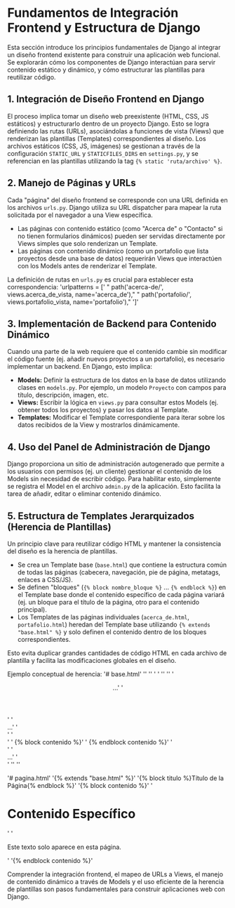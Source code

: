 # Fundamentos de Integración Frontend y Estructura de Django

Esta sección introduce los principios fundamentales de Django al integrar un diseño frontend existente para construir una aplicación web funcional. Se explorarán cómo los componentes de Django interactúan para servir contenido estático y dinámico, y cómo estructurar las plantillas para reutilizar código.

## 1. Integración de Diseño Frontend en Django

El proceso implica tomar un diseño web preexistente (HTML, CSS, JS estáticos) y estructurarlo dentro de un proyecto Django. Esto se logra definiendo las rutas (URLs), asociándolas a funciones de vista (Views) que renderizan las plantillas (Templates) correspondientes al diseño. Los archivos estáticos (CSS, JS, imágenes) se gestionan a través de la configuración `STATIC_URL` y `STATICFILES_DIRS` en `settings.py`, y se referencian en las plantillas utilizando la tag `{% static 'ruta/archivo' %}`.

## 2. Manejo de Páginas y URLs

Cada "página" del diseño frontend se corresponde con una URL definida en los archivos `urls.py`. Django utiliza su URL dispatcher para mapear la ruta solicitada por el navegador a una View específica.

* Las páginas con contenido estático (como "Acerca de" o "Contacto" si no tienen formularios dinámicos) pueden ser servidas directamente por Views simples que solo renderizan un Template.
* Las páginas con contenido dinámico (como un portafolio que lista proyectos desde una base de datos) requerirán Views que interactúen con los Models antes de renderizar el Template.

La definición de rutas en `urls.py` es crucial para establecer esta correspondencia:
'urlpatterns = ['
"    path('acerca-de/', views.acerca_de_vista, name='acerca_de'),"
"    path('portafolio/', views.portafolio_vista, name='portafolio'),"
']'

## 3. Implementación de Backend para Contenido Dinámico

Cuando una parte de la web requiere que el contenido cambie sin modificar el código fuente (ej. añadir nuevos proyectos a un portafolio), es necesario implementar un backend. En Django, esto implica:

* **Models:** Definir la estructura de los datos en la base de datos utilizando clases en `models.py`. Por ejemplo, un modelo `Proyecto` con campos para título, descripción, imagen, etc.
* **Views:** Escribir la lógica en `views.py` para consultar estos Models (ej. obtener todos los proyectos) y pasar los datos al Template.
* **Templates:** Modificar el Template correspondiente para iterar sobre los datos recibidos de la View y mostrarlos dinámicamente.

## 4. Uso del Panel de Administración de Django

Django proporciona un sitio de administración autogenerado que permite a los usuarios con permisos (ej. un cliente) gestionar el contenido de los Models sin necesidad de escribir código. Para habilitar esto, simplemente se registra el Model en el archivo `admin.py` de la aplicación. Esto facilita la tarea de añadir, editar o eliminar contenido dinámico.

## 5. Estructura de Templates Jerarquizados (Herencia de Plantillas)

Un principio clave para reutilizar código HTML y mantener la consistencia del diseño es la herencia de plantillas.

* Se crea un Template base (`base.html`) que contiene la estructura común de todas las páginas (cabecera, navegación, pie de página, metatags, enlaces a CSS/JS).
* Se definen "bloques" (`{% block nombre_bloque %}` ... `{% endblock %}`) en el Template base donde el contenido específico de cada página variará (ej. un bloque para el título de la página, otro para el contenido principal).
* Los Templates de las páginas individuales (`acerca_de.html`, `portafolio.html`) heredan del Template base utilizando `{% extends "base.html" %}` y solo definen el contenido dentro de los bloques correspondientes.

Esto evita duplicar grandes cantidades de código HTML en cada archivo de plantilla y facilita las modificaciones globales en el diseño.

Ejemplo conceptual de herencia:
'# base.html'
'<html>'
'<head>'
'    <title>{% block titulo %}Mi Sitio{% endblock %}</title>'
'</head>'
'<body>'
'    <header>...'
'    </header>'
'    <nav>...'
'    </nav>'
'    <div id="content">'
'        {% block contenido %}'
'        {% endblock contenido %}'
'    </div>'
'    <footer>...'
'    </footer>'
'</body>'
'</html>'

'# pagina.html'
'{% extends "base.html" %}'
'{% block titulo %}Título de la Página{% endblock %}'
'{% block contenido %}'
'    <h1>Contenido Específico</h1>'
'    <p>Este texto solo aparece en esta página.</p>'
'{% endblock contenido %}'

Comprender la integración frontend, el mapeo de URLs a Views, el manejo de contenido dinámico a través de Models y el uso eficiente de la herencia de plantillas son pasos fundamentales para construir aplicaciones web con Django.
